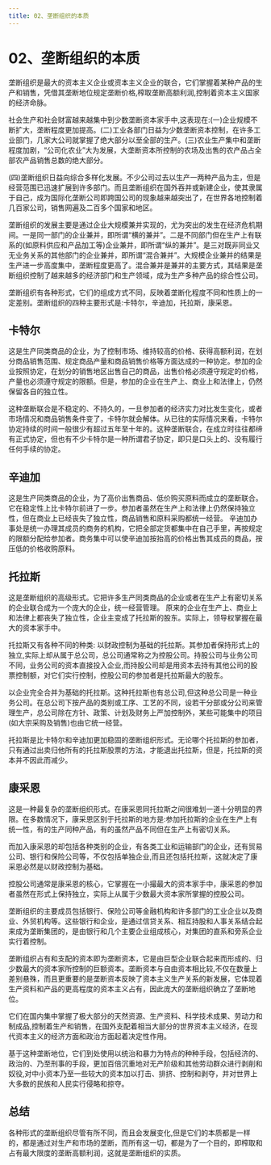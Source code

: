 ```yaml
---
title: 02、垄断组织的本质
---
```


# 02、垄断组织的本质
垄断组织是最大的资本主义企业或资本主义企业的联合，它们掌握着某种产品的生产和销售，凭借其垄断地位规定垄断价格,榨取垄断高额利润,控制着资本主义国家的经济命脉。

社会生产和社会财富越来越集中到少数垄断资本家手中,这表现在:(一)企业规模不断扩大，垄断程度更加提高。(二)工业各部门日益为少数垄断资本控制，在许多工业部门，几家大公司就掌握了绝大部分以至全部的生产。(三)农业生产集中和垄断程度加剧，“公司化农业”大为发展，大垄断资本所控制的农场及出售的农产品占全部农产品销售总数的绝大部分。

(四)垄断组织日益向综合多样化发展。不少公司过去以生产一两种产品为主，但是经营范围已迅速扩展到许多部门。而且垄断组织在国外吞并或新建企业，使其隶属于自己，成为国际化垄断公司即跨国公司的现象越来越突出了，在世界各地控制着几百家公司，销售网遍及二百多个国家和地区。

垄断组织的发展主要是通过企业大规模兼并实现的，尤为突出的发生在经济危机期间。一是同一部门的企业兼并，即所谓“横的兼并”。二是不同部门但在生产上有联系的(如原料供应和产品加工等)企业兼并，即所谓“纵的兼并”。是三对既非同业又无业务关系的其他部门的企业兼并，即所谓“混合兼并”。大规模企业兼并的结果是生产进一步高度集中，垄断程度更高了。混合兼并是兼并的主要方式，其结果是垄断组织控制了越来越多的经济部门和生产领域，成为生产多种产品的综合性公司。

垄断组织有各种形式，它们的组成方式不同，反映着垄断化程度不同和性质上的一定差别。垄断组织的四种主要形式是:卡特尔，辛迪加，托拉斯，康采恩。

## 卡特尔

这是生产同类商品的企业，为了控制市场、维持较高的价格、获得高额利润，在划分商品销售范围、规定商品产量和商品销售价格等方面达成的一种协定。参加的企业按照协定，在划分的销售地区出售自己的商品，出售价格必须遵守规定的价格，产量也必须遵守规定的限额。但是，参加的企业在生产上、商业上和法律上，仍然保留各自的独立性。

这种垄断联合是不稳定的、不持久的，一旦参加者的经济实力对比发生变化，或者市场情况和商品销售条件变了，卡特尔就会解体。从已往的实际情况来看，卡特尔协定持续的时间一般很少有超过五年至十年的。这种垄断联合，在成立时往往都缔有正式协定，但也有不少卡特尔是一种所谓君子协定，即只是口头上的、没有履行任何手续的协定。

## 辛迪加

这是生产同类商品的企业，为了高价出售商品、低价购买原料而成立的垄断联合。它在稳定性上比卡特尔前进了一步。参加者虽然在生产上和法律上仍然保持独立性，但在商业上已经丧失了独立性，商品销售和原料采购都统一经营。 辛迪加办事处是统一办理其成员的商务的机构，它把全部定货都集中在自己手里，再按规定的限额分配给参加者。商务集中可以使辛迪加按抬高的价格出售其成员的商品，按压低的价格收购原料。

## 托拉斯

这是垄断组织的高级形式。它把许多生产同类商品的企业或者在生产上有密切关系的企业联合成为一个庞大的企业，统一经营管理。 原来的企业在生产上、商业上和法律上都丧失了独立性，企业主变成了托拉斯的股东。实际上，领导权掌握在最大的资本家手中。

托拉斯又有各种不同的种类:
以财政控制为基础的托拉斯。其参加者保持形式上的独立,实际上却从属于总公司，总公司通常称之为控股公司。持股公司与业务公司不同，业务公司的资本直接投入企业,而持股公司却是用资本去持有其他公司的股票控制额，对它们实行控制，控股公司的参加者是托拉斯最大的股东。

以企业完全合并为基础的托拉斯。这种托拉斯也有总公司,但这种总公司是一种业务公司。在总公司下按产品的类别或工序、工艺的不同，设若干分部或分公司来管理生产，总公司除在方针、政策、计划及财务上严加控制外，某些可能集中的项目(如大宗采购及销售)也由它统一经营。

托拉斯是比卡特尔和辛迪加更加稳固的垄断组织形式。无论哪个托拉斯的参加者，只有通过出卖归他所有的托拉斯股票的方法，才能退出托拉斯，但是，托拉斯的资本并不因此而减少。

## 康采恩

这是一种最复杂的垄断组织形式。在康采恩同托拉斯之间很难划一道十分明显的界限。在多数情况下，康采恩区别于托拉斯的地方是:参加托拉斯的企业在生产上有统一性，有的生产同种产品，有的虽然产品不同但在生产上有密切关系。

而加入康采恩的却包括各种类别的企业，有各类工业和运输部门的企业，还有贸易公司、银行和保险公司等，不仅包括单独企业,而且还包括托拉斯，这就决定了康采恩必然是以财政控制为基础。

控股公司通常是康采恩的核心，它掌握在一小撮最大的资本家手中，康采恩的参加者虽然在形式上保持独立，实际上从属于少数最大资本家所掌握的控股公司。

垄断组织的主要成员包括银行、保险公司等金融机构和许多部门的工业企业以及商业、外贸机构等。这些银行和企业，是通过信贷关系、相互持股和人事关系结合起来成为垄断集团的，是由银行和几个主要企业组成核心，对集团的直系和旁系企业实行着控制。

垄断组织占有和支配的资本即为垄断资本，它是由巨型企业联合起来而形成的、归少数最大的资本家所控制的巨额资本。垄断资本与自由资本相比较,不仅在数量上差别悬殊，而且更重要的是垄断资本反映了资本主义生产关系的新发展，它体现着生产资料和产品的更高程度的资本主义占有，因此庞大的垄断组织确立了垄断地位。

它们在国内集中掌握了极大部分的天然资源、生产资料、科学技术成果、劳动力和制成品,控制着生产和销售，在国外支配着相当大部分的世界资本主义经济，在现代资本主义的经济方面和政治方面起着决定性作用。

基于这种垄断地位，它们到处使用以统治和暴力为特点的种种手段，包括经济的、政治的、乃至刑事的手段，更加百倍沉重地对无产阶级和其他劳动群众进行剥削和奴役,对中小资本乃至一些较大的资本加以打击、排挤、控制和剥夺，并对世界上大多数的民族和人民实行侵略和掠夺。

## 总结

各种形式的垄断组织尽管有所不同，而且会发展变化,但是它们的本质都是一样的，都是通过对生产和市场的垄断，而所有这一切，都是为了一个目的，即榨取和占有最大限度的垄断高额利润，这就是垄断组织的实质。